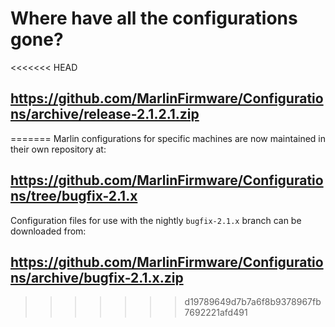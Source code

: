 # Where have all the configurations gone?

<<<<<<< HEAD
## https://github.com/MarlinFirmware/Configurations/archive/release-2.1.2.1.zip
=======
Marlin configurations for specific machines are now maintained in their own repository at:

## https://github.com/MarlinFirmware/Configurations/tree/bugfix-2.1.x

Configuration files for use with the nightly `bugfix-2.1.x` branch can be downloaded from:

## https://github.com/MarlinFirmware/Configurations/archive/bugfix-2.1.x.zip
>>>>>>> d19789649d7b7a6f8b9378967fb7692221afd491
